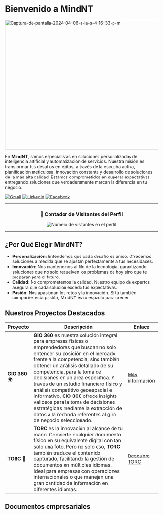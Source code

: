 # Bienvenido a MindNT

<a href="https://ibb.co/hc77DwQ"><img src="https://i.ibb.co/sCmmyzx/Captura-de-pantalla-2024-04-06-a-la-s-4-16-33-p-m.png" alt="Captura-de-pantalla-2024-04-06-a-la-s-4-16-33-p-m" border="0" width="1000" height="425"></a>

En **MindNT**, somos especialistas en soluciones personalizadas de inteligencia artificial y automatización de servicios. Nuestra misión es transformar tus desafíos en éxitos, a través de la escucha activa, planificación meticulosa, innovación constante y desarrollo de soluciones de la más alta calidad. Estamos comprometidos en superar expectativas entregando soluciones que verdaderamente marcan la diferencia en tu negocio.

<p align="left">
  <a href="mailto:mindntlabs@gmail.com" title="Envíanos un correo">
    <img src="https://img.shields.io/badge/-Gmail-FF0000?style=flat-square&labelColor=FF0000&logo=gmail&logoColor=white" alt="Gmail"/></a>
  <a href="https://www.linkedin.com/company/mindntlabs" title="LinkedIn">
    <img src="https://img.shields.io/badge/-Linkedin-0e76a8?style=flat-square&logo=Linkedin&logoColor=white" alt="LinkedIn"/></a>
  <a href="https://www.facebook.com/mindntlabs" title="Facebook">
    <img src="https://img.shields.io/badge/-Facebook-3b5998?style=flat-square&labelColor=3b5998&logo=facebook&logoColor=white" alt="Facebook"/></a>
</p>

---

<div align="center">
  <h3><b>📍 Contador de Visitantes del Perfil</b></h3>
</div>

<p align="center">
  <img src="https://profile-counter.glitch.me/MindNT/count.svg" alt="Número de visitantes en el perfil" />
</p>

---
## ¿Por Qué Elegir MindNT?

- **Personalización**: Entendemos que cada desafío es único. Ofrecemos soluciones a medida que se ajustan perfectamente a tus necesidades.
- **Innovación**: Nos mantenemos al filo de la tecnología, garantizando soluciones que no solo resuelven los problemas de hoy sino que te preparan para el futuro.
- **Calidad**: No comprometemos la calidad. Nuestro equipo de expertos asegura que cada solución exceda tus expectativas.
- **Pasión**: Nos apasionan los retos y la innovación. Si tú también compartes esta pasión, MindNT es tu espacio para crecer.


## Nuestros Proyectos Destacados

| Proyecto | Descripción | Enlace |
| -------- | ----------- | ------ |
| **GIO 360** 🌍 | **GIO 360** es nuestra solución integral para empresas físicas o emprendedores que buscan no solo entender su posición en el mercado frente a la competencia, sino también obtener un análisis detallado de su competencia, para la toma de decisiones en un área específica. A través de un estudio financiero físico y análisis competitivo geoespacial e informativo, **GIO 360** ofrece insights valiosos para la toma de decisiones estratégicas mediante la extracción de datos a la redonda referentes al giro de negocio seleccionado. | [Más información](#) |
| **TORC** 📄 | **TORC** es la innovación al alcance de tu mano. Convierte cualquier documento físico en su equivalente digital con tan solo una foto. Pero no solo eso, **TORC** también traduce el contenido capturado, facilitando la gestión de documentos en múltiples idiomas. Ideal para empresas con operaciones internacionales o que manejan una gran cantidad de información en diferentes idiomas. | [Descubre TORC](#) |


## Documentos empresariales
